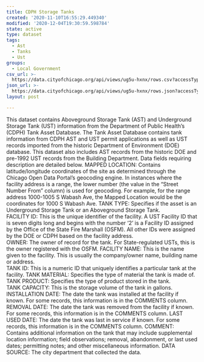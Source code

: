 ```yaml
---
title: CDPH Storage Tanks
created: '2020-11-10T16:55:29.449340'
modified: '2020-12-04T19:30:59.598784'
state: active
type: dataset
tags:
  - Ast
  - Tanks
  - Ust
groups:
  - Local Government
csv_url: >-
  https://data.cityofchicago.org/api/views/ug5u-hxnx/rows.csv?accessType=DOWNLOAD
json_url: >-
  https://data.cityofchicago.org/api/views/ug5u-hxnx/rows.json?accessType=DOWNLOAD
layout: post

---
```

This dataset contains Aboveground Storage Tank (AST) and Underground Storage Tank (UST) information from the Department of Public Health’s (CDPH) Tank Asset Database. The Tank Asset Database contains tank information from CDPH AST and UST permit applications as well as UST records imported from the historic Department of Environment (DOE) database. This dataset also includes AST records from the historic DOE and pre-1992 UST records from the Building Department. 
Data fields requiring description are detailed below. 
MAPPED LOCATION: Contains latitude/longitude coordinates of the site as determined through the Chicago Open Data Portal’s geocoding engine. In instances where the facility address is a range, the lower number (the value in the “Street Number From” column) is used for geocoding. For example, for the range address 1000-1005 S Wabash Ave, the Mapped Location would be the coordinates for 1000 S Wabash Ave. 
 TANK TYPE:  Specifies if the asset is an Underground Storage Tank or an Aboveground Storage Tank.  
FACILITY ID: This is the unique identifier of the facility. A UST Facility ID that is seven digits long and begins with the number ‘2’ is a Facility ID assigned by the Office of the State Fire Marshall (OSFM). All other IDs were assigned by the DOE or CDPH based on the facility address.   
OWNER: The owner of record for the tank. For State-regulated USTs, this is the owner registered with the OSFM. 
FACILITY NAME: This is the name given to the facility. This is usually the company/owner name, building name or address.  
TANK ID: This is a numeric ID that uniquely identifies a particular tank at the facility. 
TANK MATERIAL: Specifies the type of material the tank is made of. 
TANK PRODUCT: Specifies the type of product stored in the tank.    
TANK CAPACITY: This is the storage volume of the tank in gallons. 
INSTALLATION DATE: The date the tank was installed at the facility if known. For some records, this information is in the COMMENTS column.
REMOVAL DATE: The date the tank was removed from the facility if known.  For some records, this information is in the COMMENTS column.
LAST USED DATE: The date the tank was last in service if known.  For some records, this information is in the COMMENTS column.
COMMENT: Contains additional information on the tank that may include supplemental location information; field observations; removal, abandonment, or last used dates; permitting notes; and other miscellaneous information. 
DATA SOURCE: The city department that collected the data.
